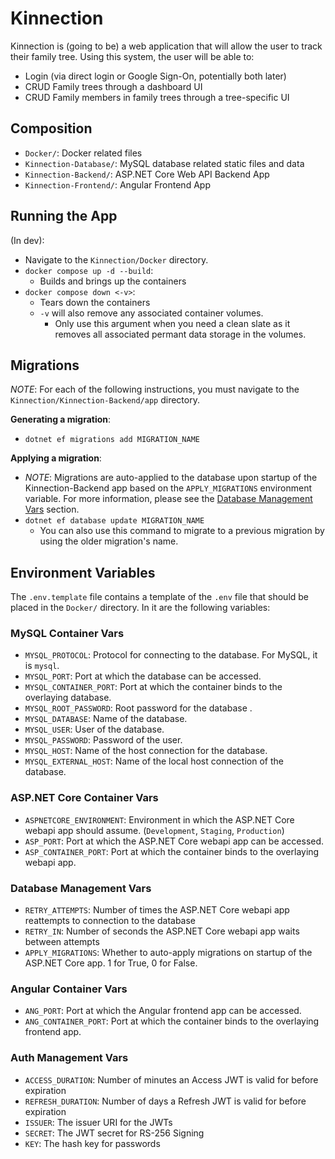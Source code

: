 # Kinnection

Kinnection is (going to be) a web application that will allow the user to track their family tree. Using this system, the user will be able to:

- Login (via direct login or Google Sign-On, potentially both later)
- CRUD Family trees through a dashboard UI
- CRUD Family members in family trees through a tree-specific UI

## Composition

- `Docker/`: Docker related files
- `Kinnection-Database/`: MySQL database related static files and data
- `Kinnection-Backend/`: ASP.NET Core Web API Backend App
- `Kinnection-Frontend/`: Angular Frontend App

## Running the App

(In dev):

- Navigate to the `Kinnection/Docker` directory.
- `docker compose up -d --build`:
  - Builds and brings up the containers
- `docker compose down <-v>`:
  - Tears down the containers
  - `-v` will also remove any associated container volumes.
    - Only use this argument when you need a clean slate as it removes all associated permant data storage in the volumes.

## Migrations

_NOTE_: For each of the following instructions, you must navigate to the `Kinnection/Kinnection-Backend/app` directory.

**Generating a migration**:

- `dotnet ef migrations add MIGRATION_NAME`

**Applying a migration**:

- _NOTE_: Migrations are auto-applied to the database upon startup of the Kinnection-Backend app based on the `APPLY_MIGRATIONS` environment variable. For more information, please see the [Database Management Vars](#database-management-vars) section.
- `dotnet ef database update MIGRATION_NAME`
  - You can also use this command to migrate to a previous migration by using the older migration's name.

## Environment Variables

The `.env.template` file contains a template of the `.env` file that should be placed in the `Docker/` directory. In it are the following variables:

### MySQL Container Vars

- `MYSQL_PROTOCOL`: Protocol for connecting to the database. For MySQL, it is `mysql`.
- `MYSQL_PORT`: Port at which the database can be accessed.
- `MYSQL_CONTAINER_PORT`: Port at which the container binds to the overlaying database.
- `MYSQL_ROOT_PASSWORD`: Root password for the database .
- `MYSQL_DATABASE`: Name of the database.
- `MYSQL_USER`: User of the database.
- `MYSQL_PASSWORD`: Password of the user.
- `MYSQL_HOST`: Name of the host connection for the database.
- `MYSQL_EXTERNAL_HOST`: Name of the local host connection of the database.

### ASP.NET Core Container Vars

- `ASPNETCORE_ENVIRONMENT`: Environment in which the ASP.NET Core webapi app should assume. (`Development`, `Staging`, `Production`)
- `ASP_PORT`: Port at which the ASP.NET Core webapi app can be accessed.
- `ASP_CONTAINER_PORT`: Port at which the container binds to the overlaying webapi app.

### Database Management Vars

- `RETRY_ATTEMPTS`: Number of times the ASP.NET Core webapi app reattempts to connection to the database
- `RETRY_IN`: Number of seconds the ASP.NET Core webapi app waits between attempts
- `APPLY_MIGRATIONS`: Whether to auto-apply migrations on startup of the ASP.NET Core app. 1 for True, 0 for False.

### Angular Container Vars

- `ANG_PORT`: Port at which the Angular frontend app can be accessed.
- `ANG_CONTAINER_PORT`: Port at which the container binds to the overlaying frontend app.

### Auth Management Vars
- `ACCESS_DURATION`: Number of minutes an Access JWT is valid for before expiration
- `REFRESH_DURATION`: Number of days a Refresh JWT is valid for before expiration
- `ISSUER`: The issuer URI for the JWTs
- `SECRET`: The JWT secret for RS-256 Signing
- `KEY`: The hash key for passwords